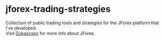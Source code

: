 jforex-trading-strategies
=========================

Collection of public trading tools and strategies for the JForex platform that I've developed.  
Visit [Dukascopy](http://dukascopy.eu/ "Dukascopy") for more info about JForex.  

